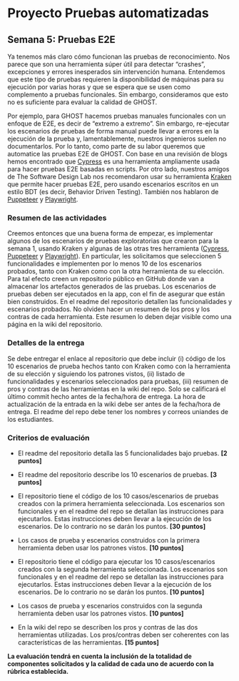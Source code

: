 
# Proyecto Pruebas automatizadas

## Semana  5: Pruebas E2E

Ya tenemos más claro cómo funcionan las pruebas de reconocimiento. Nos parece que son una herramienta súper útil para detectar “crashes”, excepciones y errores inesperados sin intervención humana. Entendemos que este tipo de pruebas requieren la disponibilidad de máquinas para su ejecución por varias horas y que se espera que se usen como complemento a pruebas funcionales. Sin embargo, consideramos que esto no es suficiente para evaluar la calidad de GHOST.  

Por ejemplo, para GHOST hacemos pruebas manuales funcionales con un enfoque de E2E, es decir de “extremo a extremo”. Sin embargo, re-ejecutar los escenarios de pruebas de forma manual puede llevar a errores en la ejecución de la prueba y, lamentablemente, nuestros ingenieros suelen no documentarlos. Por lo tanto, como parte de su labor queremos que automatice las pruebas E2E de GHOST. Con base en una revisión de blogs hemos encontrado que [Cypress](https://www.cypress.io) es una herramienta ampliamente usada para hacer pruebas E2E basadas en scripts. Por otro lado, nuestros amigos de The Software Design Lab nos recomendaron usar su herramienta [Kraken](https://thesoftwaredesignlab.github.io/KrakenMobile/) que permite hacer pruebas E2E, pero usando escenarios escritos en un estilo BDT (es decir, Behavior Driven Testing). También nos hablaron de [Puppeteer](https://pptr.dev) y [Playwright](https://playwright.dev).

### Resumen de las actividades
Creemos entonces que una buena forma de empezar, es implementar algunos de los escenarios de pruebas exploratorias que crearon para la semana 1, usando Kraken y algunas de las otras tres herramienta ([Cypress](https://www.cypress.io), [Puppeteer](https://pptr.dev) y [Playwright](https://playwright.dev)). En particular, les solicitamos que seleccionen 5 funcionalidades e implementen  por lo menos 10 de los escenarios probados, tanto con Kraken como con la otra herramienta de su elección. Para tal efecto creen un repositorio público en GitHub donde van a almacenar los artefactos generados de las pruebas.  Los escenarios de pruebas deben ser ejecutados en la app, con el fin de asegurar que están bien construidos. En el readme del repositorio detallen las funcionalidades y escenarios probados. No olviden hacer un resumen de los pros y los contras de cada herramienta. Este resumen lo deben dejar visible como una página en la wiki del repositorio.

### Detalles de la entrega
Se debe entregar el enlace al repositorio que debe incluir (i) código de los 10 escenarios de prueba hechos tanto con Kraken como con la herramienta  de su elección y siguiendo los patrones vistos, (ii) listado de funcionalidades y escenarios seleccionados para pruebas, (iii) resumen de pros y contras de las herramientas en la wiki del repo. Solo se calificará el último commit hecho antes de la fecha/hora de entrega. La hora de actualización de la entrada en la wiki debe ser antes de la fecha/hora de entrega. El readme del repo debe tener los nombres y correos uniandes de los estudiantes.


### Criterios de evaluación

- El readme del repositorio detalla las 5 funcionalidades bajo pruebas. **[2 puntos]**

- El readme del repositorio describe los 10 escenarios de pruebas. **[3 puntos]**


- El repositorio tiene el código de los 10 casos/escenarios de pruebas creados con la primera herramienta seleccionada. Los escenarios son funcionales y en el readme del repo se detallan las instrucciones para ejecutarlos. Estas instrucciones deben llevar a la ejecución de los escenarios. De lo contrario no se darán los puntos.  **[30 puntos]**

- Los casos de prueba y escenarios construidos con la primera herramienta deben usar los patrones vistos.  **[10 puntos]**

- El repositorio tiene el código para ejecutar los 10 casos/escenarios creados con la segunda herramienta seleccionada. Los escenarios son funcionales y en el readme del repo se detallan las instrucciones para ejecutarlos. Estas instrucciones deben llevar a la ejecución de los escenarios. De lo contrario no se darán los puntos.  **[10 puntos]**

- Los casos de prueba y escenarios construidos con la segunda herramienta  deben usar los patrones vistos.  **[10 puntos]**


- En la wiki del repo se describen los pros y contras de las dos herramientas utilizadas.  Los pros/contras deben ser coherentes con las características de las herramientas. **[15 puntos]**

 **La evaluación tendrá en cuenta la inclusión de la totalidad de componentes solicitados y la calidad de cada uno de acuerdo con la rúbrica establecida.**
